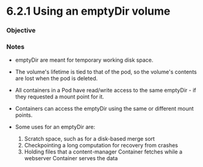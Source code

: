 # 6.2.1 Using an emptyDir volume

### Objective

### Notes
- emptyDir are meant for temporary working disk space.

- The volume's lifetime is tied to that of the pod, so the volume's contents are lost when the pod is deleted.

- All containers in a Pod have read/write access to the same emptyDir - if they requested a mount point for it.

- Containers can access the emptyDir using the same or different mount points.

- Some uses for an emptyDir are:
  1. Scratch space, such as for a disk-based merge sort
  2. Checkpointing a long computation for recovery from crashes
  3. Holding files that a content-manager Container fetches while a webserver Container serves the data

